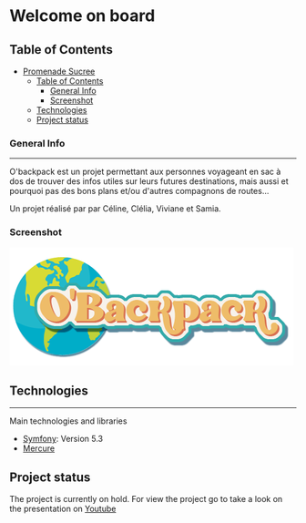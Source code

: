 # Welcome on board

## Table of Contents
- [Promenade Sucree](#promenade-sucree)
  - [Table of Contents](#table-of-contents)
    - [General Info](#general-info)
    - [Screenshot](#screenshot)
  - [Technologies](#technologies)
  - [Project status](#project-status)
  
### General Info
***

O'backpack est un projet permettant aux personnes voyageant en sac à dos de trouver des infos utiles sur leurs futures destinations, mais aussi et pourquoi pas des bons plans et/ou d'autres compagnons de routes...

Un projet réalisé par par Céline, Clélia, Viviane et Samia.

### Screenshot
![Image text](public/img/oglobe.png)

## Technologies
***
Main technologies and libraries
* [Symfony](https://symfony.com/): Version 5.3 
* [Mercure](https://mercure.rocks/)
  

## Project status

The project is currently on hold.
For view the project go to take a look on the presentation on [Youtube](https://www.youtube.com/watch?v=1qlGlKTmlxk&t=2632s)


